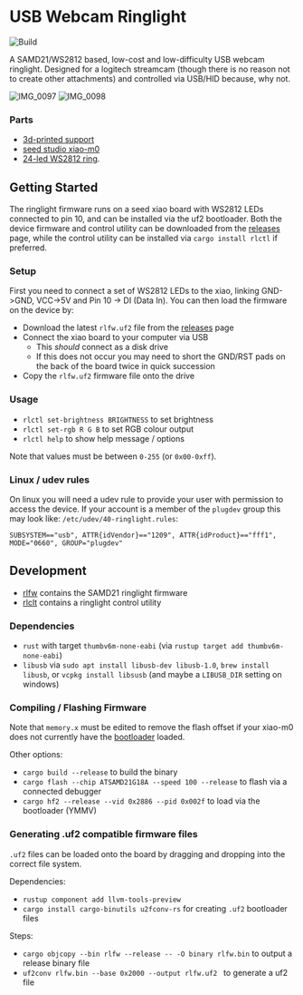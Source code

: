 # USB Webcam Ringlight

![Build](https://github.com/ryankurte/ringlight/workflows/Rust/badge.svg)

A SAMD21/WS2812 based, low-cost and low-difficulty USB webcam ringlight. Designed for a logitech streamcam (though there is no reason not to create other attachments) and controlled via USB/HID because, why not.

![IMG_0097](https://user-images.githubusercontent.com/860620/97136092-1002b900-17b7-11eb-9710-67b2d2f5ec6b.jpg)
![IMG_0098](https://user-images.githubusercontent.com/860620/97136097-109b4f80-17b7-11eb-9a4b-84f59c66cc1e.jpg)

### Parts

- [3d-printed support](https://cad.onshape.com/documents/8d8e1210feb9aa656091cb68/w/f6f89561e16627434c69d84b/e/2f141cae78ba41f703d6d9aa)
- [seed studio xiao-m0](https://wiki.seeedstudio.com/Seeeduino-XIAO)
- [24-led WS2812 ring](https://www.aliexpress.com/item/33006920763.html?spm=a2g0s.9042311.0.0.535d4c4dpqgWA9).

## Getting Started

The ringlight firmware runs on a seed xiao board with WS2812 LEDs connected to pin 10, and can be installed via the uf2 bootloader. Both the device firmware and control utility can be downloaded from the [releases](https://github.com/ryankurte/ringlight/releases/latest) page, while the control utility can be installed via `cargo install rlctl` if preferred.

### Setup

First you need to connect a set of WS2812 LEDs to the xiao, linking GND->GND, VCC->5V and Pin 10 -> DI (Data In).
You can then load the firmware on the device by:

- Download the latest `rlfw.uf2` file from the [releases](https://github.com/ryankurte/ringlight/releases/latest) page
- Connect the xiao board to your computer via USB
  - This _should_ connect as a disk drive 
  - If this does not occur you may need to short the GND/RST pads on the back of the board twice in quick succession
- Copy the `rlfw.uf2` firmware file onto the drive

### Usage

- `rlctl set-brightness BRIGHTNESS` to set brightness
- `rlctl set-rgb R G B` to set RGB colour output
- `rlctl help` to show help message / options

Note that values must be between `0-255` (or `0x00-0xff`).


### Linux / udev rules

On linux you will need a udev rule to provide your user with permission to access the device. If your account is a member of the `plugdev` group this may look like: `/etc/udev/40-ringlight.rules`:
```
SUBSYSTEM=="usb", ATTR{idVendor}=="1209", ATTR{idProduct}=="fff1", MODE="0660", GROUP="plugdev"
```


## Development

- [rlfw](rlfw/) contains the SAMD21 ringlight firmware
- [rlclt](rlctl/) contains a ringlight control utility

### Dependencies

- `rust` with target `thumbv6m-none-eabi` (via `rustup target add thumbv6m-none-eabi`)
- `libusb` via `sudo apt install libusb-dev libusb-1.0`, `brew install libusb`, or `vcpkg install libsusb` (and maybe a `LIBUSB_DIR` setting on windows)


### Compiling / Flashing Firmware

Note that `memory.x` must be edited to remove the flash offset if your xiao-m0 does not currently have the [bootloader](https://github.com/Seeed-Studio/ArduinoCore-samd/blob/master/bootloaders/XIAOM0/bootloader-XIAO_m0-v3.7.0-33-g90ff611-dirty.bin) loaded.

Other options:

- `cargo build --release` to build the binary
- `cargo flash --chip ATSAMD21G18A --speed 100 --release` to flash via a connected debugger
- `cargo hf2 --release --vid 0x2886 --pid 0x002f` to load via the bootloader (YMMV)


### Generating .uf2 compatible firmware files

`.uf2` files can be loaded onto the board by dragging and dropping into the correct file system.

Dependencies:

- `rustup component add llvm-tools-preview`
- `cargo install cargo-binutils u2fconv-rs` for creating `.uf2` bootloader files

Steps: 

- `cargo objcopy --bin rlfw --release -- -O binary rlfw.bin` to output a release binary file
- `uf2conv rlfw.bin --base 0x2000 --output rlfw.uf2 ` to generate a uf2 file


